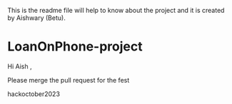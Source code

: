 This is the readme file will help to know about the project and it is created by Aishwary (Betu).
# LoanOnPhone-project

Hi Aish , 

Please merge the pull request for the fest

hackoctober2023
